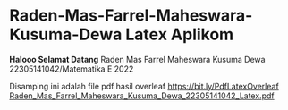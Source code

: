 # Raden-Mas-Farrel-Maheswara-Kusuma-Dewa Latex Aplikom

**Halooo Selamat Datang**
Raden Mas Farrel Maheswara Kusuma Dewa
22305141042/Matematika E 2022

Disamping ini adalah file pdf hasil overleaf https://bit.ly/PdfLatexOverleaf
[Raden_Mas_Farrel_Maheswara_Kusuma_Dewa_22305141042_Latex.pdf](https://github.com/FarrelMaheswara/Raden-Mas-Farrel-Maheswara-Kusuma-Dewa/files/13526543/Raden_Mas_Farrel_Maheswara_Kusuma_Dewa_22305141042_Latex.pdf)
